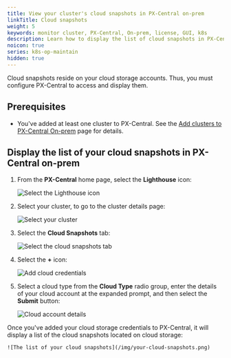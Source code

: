```yaml
---
title: View your cluster's cloud snapshots in PX-Central on-prem
linkTitle: Cloud snapshots
weight: 5
keywords: monitor cluster, PX-Central, On-prem, license, GUI, k8s
description: Learn how to display the list of cloud snapshots in PX-Central on-prem.
noicon: true
series: k8s-op-maintain
hidden: true
---
```


Cloud snapshots reside on your cloud storage accounts. Thus, you must configure PX-Central to access and display them.

## Prerequisites

* You've added at least one cluster to PX-Central. See the [Add clusters to PX-Central On-prem](/portworx-install-with-kubernetes/operate-and-maintain-on-kubernetes/pxcentral-onprem/add-clusters/) page for details.

## Display the list of your cloud snapshots in PX-Central on-prem

1. From the **PX-Central** home page, select the **Lighthouse** icon:

    ![Select the Lighthouse icon](/img/select-the-lighthouse-icon.png)

2. Select your cluster, to go to the cluster details page:

    ![Select your cluster](/img/select-your-cluster.png)

3. Select the **Cloud Snapshots** tab:

    ![Select the cloud snapshots tab](/img/select-cloud-snapshots.png)

4. Select the **+** icon:

    ![Add cloud credentials](/img/add-cloud-credentials.png)

5. Select a cloud type from the **Cloud Type** radio group, enter the details of your cloud account at the expanded prompt, and then select the **Submit** button:

    ![Cloud account details](/img/cloud-account-details.png)

Once you've added your cloud storage credentials to PX-Central, it will display a list of the cloud snapshots located on cloud storage:

    ![The list of your cloud snapshots](/img/your-cloud-snapshots.png)
